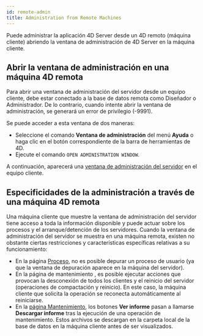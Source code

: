 ```yaml
---
id: remote-admin
title: Administration from Remote Machines
---
```


Puede administrar la aplicación 4D Server desde un 4D remoto (máquina cliente) abriendo la ventana de administración de 4D Server en la máquina cliente.

## Abrir la ventana de administración en una máquina 4D remota

Para abrir una ventana de administración del servidor desde un equipo cliente, debe estar conectado a la base de datos remota como Diseñador o Administrador. De lo contrario, cuando intente abrir la ventana de administración, se generará un error de privilegio (-9991).

Se puede acceder a esta ventana de dos maneras:

- Seleccione el comando **Ventana de administración** del menú **Ayuda** o haga clic en el botón correspondiente de la barra de herramientas de 4D.
- Ejecute el comando `OPEN ADMINISTRATION WINDOW`.

A continuación, aparecerá una [ventana de administración del servidor](monitor.md) en el equipo cliente.


## Especificidades de la administración a través de una máquina 4D remota

Una máquina cliente que muestre la ventana de administración del servidor tiene acceso a toda la información disponible y puede actuar sobre los procesos y el arranque/detención de los servidores. Cuando la ventana de administración del servidor se muestra en una máquina remota, existen no obstante ciertas restricciones y características específicas relativas a su funcionamiento:

- En la página [Proceso](processes.md), no es posible depurar un proceso de usuario (ya que la ventana de depuración aparece en la máquina del servidor).
- En la página de mantenimiento [](maintenance.md), es posible ejecutar acciones que provocan la desconexión de todos los clientes y el reinicio del servidor (operaciones de compactación y reinicio). En este caso, la máquina cliente que solicita la operación se reconecta automáticamente al reiniciarse.
- En la [página Mantenimiento](maintenance.md), los botones **Ver informe** pasan a llamarse **Descargar informe** tras la ejecución de una operación de mantenimiento. Estos archivos se descargan en la carpeta local de la base de datos en la máquina cliente antes de ser visualizados.